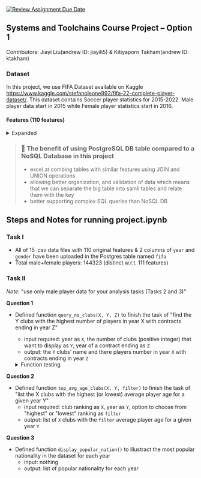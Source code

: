 [![Review Assignment Due Date](https://classroom.github.com/assets/deadline-readme-button-22041afd0340ce965d47ae6ef1cefeee28c7c493a6346c4f15d667ab976d596c.svg)](https://classroom.github.com/a/VuODydzp)

## Systems and Toolchains Course Project – Option 1

Contributors: Jiayi Liu(andrew ID: jiayili5) & Kitiyaporn Takham(andrew ID: ktakham)

### Dataset
In this project, we use FIFA Dataset available on Kaggle https://www.kaggle.com/stefanoleone992/fifa-22-complete-player-dataset/.
This dataset contains Soccer player statistics for 2015-2022. Male player data start in 2015 while Female player statistics start in 2016.

#### Features (110 features)
<details> 
<summary> Expanded </summary>

- sofifa_id: player unique key 
- player_url: player information link
- short_name: player short name
- long_name: player full name
- player_position: player position with the role in the club and the national team
- overall: the number of matches that the player plays
- potential: player performance rate (0-100)
- value_eur: player value (in EUR)
- wage_eur: player weekly wage (in EUR)
- age: player weekly wage (in EUR)
- dob: player date of birth
- height_cm: player height (in cm)
- weight_kg: player weight (in kg)
- club_team_id: club team_id on Sofifa where the player plays
- club_name: club name where the player plays
- league_name: league name of the club
- leaue_level: league rank of the club (e.g. English Premier League is 1, English League Championship is 2, etc.)
- club_position: player position in the club (e.g. SUB means substitute, RES means reserve)
- club_jersey_number: player jersey number in the club
- club_loaned_from: club loaning out the player
- club_joined: the date when the player joined his current club
- club_contract_valid_until: player contract expiration date
- nationality_id: player nationality id on Sofifa
- nationality_name: player nationality name
- nation_team_id: national team_id on Sofifa where the player plays
- nation_position: player position in the national team
- nation_jersey_name: player jersey number in the national team
- preferred_foot: player preferred foot
- weak_foot: player weak foot (1-5)
- skill_moves: player skill moves (1-5)
- internation_reputation: player international reputation (1-5)
- work_rate: player work rate attributes (attacking / defensive)
- body_type: player body type ??
- real_face: player real face ??
- release_clause_eur: player release clause (in EUR)
- player_tags: player tags
- player_traits: player traits
- pace: player pace
- shooting: the number of a player's shooting
- passing: the number of a player's passing
- dribbling: the number of a player's dribbling
- defending: the number of a player's defending
- physic: the number of a player's physic
- attacking_crossing: the number of a player's crossing
- attacking_finishing: the number of player's finish attacking
- attacking_heading_accuracy: player heading attack accuracy
- attacking_short_passing: the number of a player's short passing
- attacking_volleys: the number of a player's volleys
- skill_dribbling: the number of a player's skill dribbling
- shill_curve: the number of a player's skill curve
- skill_fk_accuracy: player free-kick accuracy
- skill_long_passing: the number of a player's long passing
- skill_ball_control: player ball control
- movement_acceleration: player acceleration
- movement_sprint_speed: player sprint speed
- movement_agility: player agility
- movement_reactions: player reactions
- movement_balance: player balance
- power_shot_power: player shot power
- power_jumping: player jumping
- power_stamina: player stamina
- power_strength: player strength
- power_long_shots: player long shots
- mentality_aggression: player mentality aggression
- mentality_interceptions: player interceptions
- mentality_positioning: player positioning
- mentality_vision: player vision
- mentality_penalties: player penalties
- mentality_composure: player composure
- defending_marking_awareness: player marking awareness
- defending_standing_tackle: player standing tackle
- defending_sliding_tackle: player sliding tackle
- goalkeeping_diving: player GK diving
- goalkeeping_handling: player GK handling
- goalkeeping_kicking: player GK kicking
- goalkeeping_positioning: player GK positioning
- goalkeeping_reflexes: player GK reflexes
- goalkeeping_speed: player GK speed
- ls: player that is playing as LS
- st: player that is playing as ST
- rs: player that is playing as RS
- lw: player that is playing as LW
- lf: player that is playing as LF
- cf: player that is playing as CF
- rf: player that is playing as RF
- rw: player that is playing as RW
- lam: player that is playing as LAM
- cam: player that is playing as CAM
- ram: player that is playing as RAM
- lm: player that is playing as LM
- lcm: player that is playing as LCM
- cm: player that is playing as CM
- rcm: player that is playing as RCM
- rm: player that is playing as RM
- lwb: player that is playing as LWB
- ldm: player that is playing as LDM
- cdm: player that is playing as CDM
- rdm: player that is playing as RDM
- rwb: player that is playing as RWB
- lb: player that is playing as LB
- lcb: player that is playing as LCB
- cb: player that is playing as CB
- rcb: player that is playing as RCB
- rb: player that is playing as RB
- gk: player that is playing as GK
- player_face_url: URL of the player face
- club_logo_url: URL of the club logo
- club_flag_url: URL of the club nationality flag
- nation_logo_url: URL of the national team logo
- nation_flag_url: URL of the national flag
</details>

> ### :speech_balloon: The benefit of using PostgreSQL DB table compared to a NoSQL Database in this project
>  - excel at combing tables with similar features using JOIN and UNION operations
>  - allowing better organization, and validation of data which means that we can separate the big table into samll tables and relate them with the key
>  - better supporting complex SQL queries than NoSQL DB

## Steps and Notes for running project.ipynb
### Task I
- All of 15 .csv data files with 110 original features & 2 columns of `year` and `gender` have been uploaded in the Postgres table named `fifa`
- Total male+female players: 144323 (distinct w.r.t. 111 features)

### Task II

*Note:* "use only male player data for your analysis tasks (Tasks 2 and 3)"

**Question 1**
- Defined function `query_no_clubs(X, Y, Z)` to finish the task of "find the Y clubs with the highest number of players in year X with contracts ending in year Z"
  - input required: year as `X`, the number of clubs (positive integer) that want to display as `Y`, year of a contract ending as `Z`
  - output: the `Y` clubs' name and there players number in year `X` with contracts ending in year `Z`
    
  <details> 
  <summary> Function testing </summary>
    
  - Possible value for year X: [2015, 2016, 2017, 2018, 2019, 2020, 2021, 2022]
  - Possible value for contract ending year Z (hold the value of 2023 or after): [2031, 2026, 2028, 2025, 2023, 2024, 2027]
  </details>

**Question 2**
- Defined function `top_avg_age_clubs(X, Y, filter)` to finish the task of "list the X clubs with the highest (or lowest) average player age for a given year Y"
  - input required: club ranking as `X`, year as `Y`, option to choose from "highest" or "lowest" ranking as `filter`
  - output: list of `X` clubs with the `filter` average player age for a given year `Y`

**Question 3**
- Defined function `display_popular_nation()` to illustract the most popular nationality in the dataset for each year
  - input: nothing
  - output: list of popular nationality for each year
  
